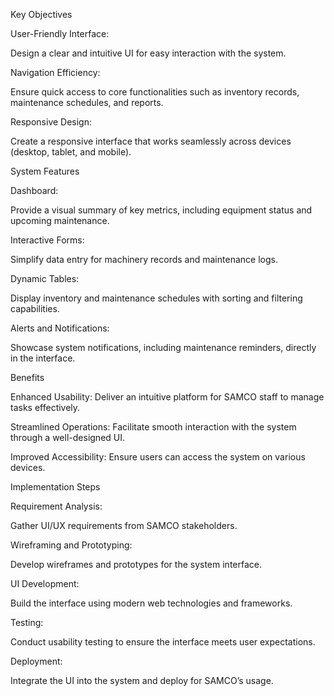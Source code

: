 Key Objectives

User-Friendly Interface:

Design a clear and intuitive UI for easy interaction with the system.

Navigation Efficiency:

Ensure quick access to core functionalities such as inventory records, maintenance schedules, and reports.

Responsive Design:

Create a responsive interface that works seamlessly across devices (desktop, tablet, and mobile).

System Features

Dashboard:

Provide a visual summary of key metrics, including equipment status and upcoming maintenance.

Interactive Forms:

Simplify data entry for machinery records and maintenance logs.

Dynamic Tables:

Display inventory and maintenance schedules with sorting and filtering capabilities.

Alerts and Notifications:

Showcase system notifications, including maintenance reminders, directly in the interface.

Benefits

Enhanced Usability: Deliver an intuitive platform for SAMCO staff to manage tasks effectively.

Streamlined Operations: Facilitate smooth interaction with the system through a well-designed UI.

Improved Accessibility: Ensure users can access the system on various devices.

Implementation Steps

Requirement Analysis:

Gather UI/UX requirements from SAMCO stakeholders.

Wireframing and Prototyping:

Develop wireframes and prototypes for the system interface.

UI Development:

Build the interface using modern web technologies and frameworks.

Testing:

Conduct usability testing to ensure the interface meets user expectations.

Deployment:

Integrate the UI into the system and deploy for SAMCO’s usage.
